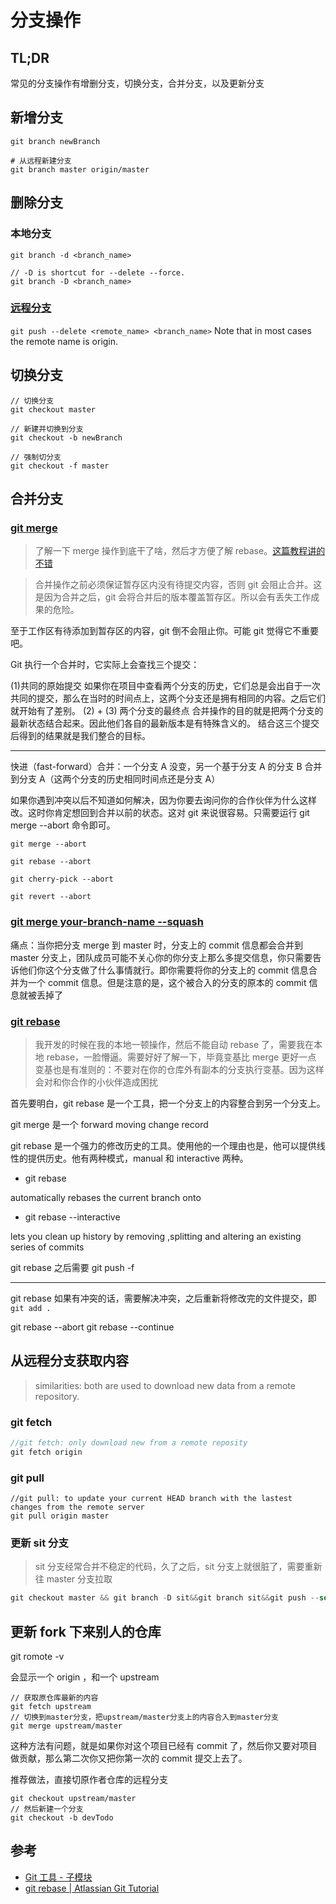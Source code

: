 # 分支操作

## TL;DR

常见的分支操作有增删分支，切换分支，合并分支，以及更新分支

## 新增分支

```shell
git branch newBranch

# 从远程新建分支
git branch master origin/master
```

## 删除分支

### 本地分支

```git
git branch -d <branch_name>

// -D is shortcut for --delete --force.
git branch -D <branch_name>
```

### [远程分支](https://stackoverflow.com/questions/2003505/how-do-i-delete-a-git-branch-both-locally-and-remotely)

`git push --delete <remote_name> <branch_name>` Note that in most cases the remote name is origin.

## 切换分支

```
// 切换分支
git checkout master

// 新建并切换到分支
git checkout -b newBranch

// 强制切分支
git checkout -f master
```

## 合并分支

### [git merge](https://git-scm.com/docs/git-merge)

> 了解一下 merge 操作到底干了啥，然后才方便了解 rebase。[这篇教程讲的不错](https://www.git-tower.com/learn/git/ebook/cn/command-line/advanced-topics/rebase)

> 合并操作之前必须保证暂存区内没有待提交内容，否则 git 会阻止合并。这是因为合并之后，git 会将合并后的版本覆盖暂存区。所以会有丢失工作成果的危险。

至于工作区有待添加到暂存区的内容，git 倒不会阻止你。可能 git 觉得它不重要吧。

Git 执行一个合并时，它实际上会查找三个提交：

(1)共同的原始提交
如果你在项目中查看两个分支的历史，它们总是会出自于一次共同的提交，那么在当时的时间点上，这两个分支还是拥有相同的内容。之后它们就开始有了差别。
(2) + (3) 两个分支的最终点
合并操作的目的就是把两个分支的最新状态结合起来。因此他们各自的最新版本是有特殊含义的。
结合这三个提交后得到的结果就是我们整合的目标。

---

快进（fast-forward）合并：一个分支 A 没变，另一个基于分支 A 的分支 B 合并到分支 A（这两个分支的历史相同时间点还是分支 A）

如果你遇到冲突以后不知道如何解决，因为你要去询问你的合作伙伴为什么这样改。这时你肯定想回到合并以前的状态。这对 git 来说很容易。只需要运行 git merge --abort 命令即可。

`git merge --abort`

`git rebase --abort`

`git cherry-pick --abort`

`git revert --abort`

### [git merge your-branch-name --squash](https://gist.github.com/patik/b8a9dc5cd356f9f6f980)

痛点：当你把分支 merge 到 master 时，分支上的 commit 信息都会合并到 master 分支上，团队成员可能不关心你的你分支上那么多提交信息，你只需要告诉他们你这个分支做了什么事情就行。即你需要将你的分支上的 commit 信息合并为一个 commit 信息。但是注意的是，这个被合入的分支的原本的 commit 信息就被丢掉了

### [git rebase](https://git-scm.com/docs/git-rebase)

> 我开发的时候在我的本地一顿操作，然后不能自动 rebase 了，需要我在本地 rebase，一脸懵逼。需要好好了解一下，毕竟变基比 merge 更好一点
> 变基也是有准则的：不要对在你的仓库外有副本的分支执行变基。因为这样会对和你合作的小伙伴造成困扰

首先要明白，git rebase 是一个工具，把一个分支上的内容整合到另一个分支上。

git merge 是一个 forward moving change record

git rebase 是一个强力的修改历史的工具。使用他的一个理由也是，他可以提供线性的提供历史。他有两种模式，manual 和 interactive 两种。

- git rebase <base>

automatically rebases the current branch onto <base>

- git rebase --interactive <base>

lets you clean up history by removing ,splitting and altering an existing series of commits

git rebase 之后需要 git push -f

---

git rebase 如果有冲突的话，需要解决冲突，之后重新将修改完的文件提交，即 `git add .`

git rebase --abort
git rebase --continue

## 从远程分支获取内容

> similarities: both are used to download new data from a remote repository.

### git fetch

```js
//git fetch: only download new from a remote reposity
git fetch origin
```

### git pull

```
//git pull: to update your current HEAD branch with the lastest changes from the remote server
git pull origin master

```

### 更新 sit 分支

> sit 分支经常合并不稳定的代码，久了之后，sit 分支上就很脏了，需要重新往 master 分支拉取

```js
git checkout master && git branch -D sit&&git branch sit&&git push --set-upstream origin sit -f
```

## 更新 fork 下来别人的仓库

git romote -v

会显示一个 origin ，和一个 upstream

```shell
// 获取原仓库最新的内容
git fetch upstream
// 切换到master分支，把upstream/master分支上的内容合入到master分支
git merge upstream/master
```

这种方法有问题，就是如果你对这个项目已经有 commit 了，然后你又要对项目做贡献，那么第二次你又把你第一次的 commit 提交上去了。

推荐做法，直接切原作者仓库的远程分支

```shell
git checkout upstream/master
// 然后新建一个分支
git checkout -b devTodo
```

## 参考

- [Git 工具 - 子模块](https://git-scm.com/book/zh/v1/Git-%E5%B7%A5%E5%85%B7-%E5%AD%90%E6%A8%A1%E5%9D%97)
- [git rebase | Atlassian Git Tutorial](https://www.atlassian.com/git/tutorials/rewriting-history/git-rebase)

